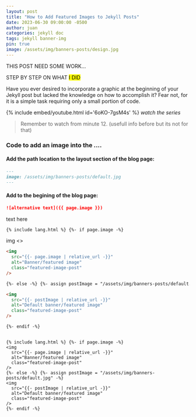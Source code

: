 ```yaml
---
layout: post
title: "How to Add Featured Images to Jekyll Posts"
date: 2023-06-30 09:00:00 -0500
author: juan
categories: jekyll doc
tags: jekyll banner-img
pin: true
image: /assets/img/banners-posts/design.jpg
---
```


THIS POST NEED SOME WORK...

STEP BY STEP ON WHAT <mark>I DID</mark>

Have you ever desired to incorporate a graphic at the beginning of your Jekyll post but lacked the knowledge on how to accomplish it? Fear not, for it is a simple task requiring only a small portion of code.

{% include embed/youtube.html id='6oKO-7gsM4s' %}
_watch the series_

> Remember to watch from minute 12. (usefull info before but its not for that)

### Code to add an image into the ....

#### Add the path location to the layout section of the blog page:

```markdown
---
image: /assets/img/banners-posts/default.jpg
---
```

#### Add to the begining of the blog page:

```markdown
![alternative text]({{ page.image }})
```

text here

```markdown
{% include lang.html %} {%- if page.image -%}
```

img <>

```markdown
<img
  src="{{- page.image | relative_url -}}"
  alt="Banner/featured image"
  class="featured-image-post"
/>
```

```markdown
{%- else -%} {%- assign postImage = "/assets/img/banners-posts/default.jpg" -%}
```

```markdown
<img
  src="{{- postImage | relative_url -}}"
  alt="Default banner/featured image"
  class="featured-image-post"
/>
```

```markdown
{%- endif -%}
```

```

{% include lang.html %} {%- if page.image -%}
<img
  src="{{- page.image | relative_url -}}"
  alt="Banner/featured image"
  class="featured-image-post"
/>
{%- else -%} {%- assign postImage = "/assets/img/banners-posts/default.jpg" -%}
<img
  src="{{- postImage | relative_url -}}"
  alt="Default banner/featured image"
  class="featured-image-post"
/>
{%- endif -%}
```
